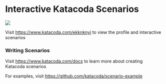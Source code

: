 # Interactive Katacoda Scenarios

[![](http://shields.katacoda.com/katacoda/ekknknyi/count.svg)](https://www.katacoda.com/ekknknyi "Get your profile on Katacoda.com")

Visit https://www.katacoda.com/ekknknyi to view the profile and interactive scenarios

### Writing Scenarios
Visit https://www.katacoda.com/docs to learn more about creating Katacoda scenarios

For examples, visit https://github.com/katacoda/scenario-example
